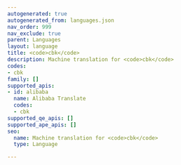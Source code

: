 ```yaml
---
autogenerated: true
autogenerated_from: languages.json
nav_order: 999
nav_exclude: true
parent: Languages
layout: language
title: <code>cbk</code>
description: Machine translation for <code>cbk</code>
codes:
- cbk
family: []
supported_apis:
- id: alibaba
  name: Alibaba Translate
  codes:
  - cbk
supported_qe_apis: []
supported_ape_apis: []
seo:
  name: Machine translation for <code>cbk</code>
  type: Language

---
```


